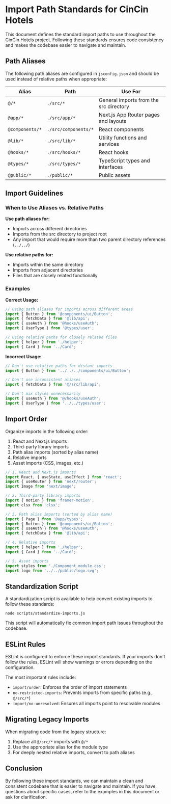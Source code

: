 # Import Path Standards for CinCin Hotels

This document defines the standard import paths to use throughout the CinCin Hotels project. Following these standards ensures code consistency and makes the codebase easier to navigate and maintain.

## Path Aliases

The following path aliases are configured in `jsconfig.json` and should be used instead of relative paths when appropriate:

| Alias | Path | Use For |
|-------|------|--------|
| `@/*` | `./src/*` | General imports from the src directory |
| `@app/*` | `./src/app/*` | Next.js App Router pages and layouts |
| `@components/*` | `./src/components/*` | React components |
| `@lib/*` | `./src/lib/*` | Utility functions and services |
| `@hooks/*` | `./src/hooks/*` | React hooks |
| `@types/*` | `./src/types/*` | TypeScript types and interfaces |
| `@public/*` | `./public/*` | Public assets |

## Import Guidelines

### When to Use Aliases vs. Relative Paths

**Use path aliases for:**
- Imports across different directories
- Imports from the src directory to project root
- Any import that would require more than two parent directory references (`../../`)

**Use relative paths for:**
- Imports within the same directory
- Imports from adjacent directories
- Files that are closely related functionally

### Examples

**Correct Usage:**

```javascript
// Using path aliases for imports across different areas
import { Button } from '@components/ui/Button';
import { fetchData } from '@lib/api';
import { useAuth } from '@hooks/useAuth';
import { UserType } from '@types/user';

// Using relative paths for closely related files
import { helper } from './helper';
import { Card } from '../Card';
```

**Incorrect Usage:**

```javascript
// Don't use relative paths for distant imports
import { Button } from '../../../components/ui/Button';

// Don't use inconsistent aliases
import { fetchData } from '@/src/lib/api';

// Don't mix styles unnecessarily
import { useAuth } from '@/hooks/useAuth';
import { UserType } from '../../types/user';
```

## Import Order

Organize imports in the following order:

1. React and Next.js imports
2. Third-party library imports
3. Path alias imports (sorted by alias name)
4. Relative imports
5. Asset imports (CSS, images, etc.)

```javascript
// 1. React and Next.js imports
import React, { useState, useEffect } from 'react';
import { useRouter } from 'next/router';
import Image from 'next/image';

// 2. Third-party library imports
import { motion } from 'framer-motion';
import clsx from 'clsx';

// 3. Path alias imports (sorted by alias name)
import { Page } from '@app/types';
import { Button } from '@components/ui/Button';
import { useAuth } from '@hooks/useAuth';
import { fetchData } from '@lib/api';

// 4. Relative imports
import { helper } from './helper';
import { Card } from '../Card';

// 5. Asset imports
import styles from './Component.module.css';
import logo from '../../public/logo.svg';
```

## Standardization Script

A standardization script is available to help convert existing imports to follow these standards:

```
node scripts/standardize-imports.js
```

This script will automatically fix common import path issues throughout the codebase.

## ESLint Rules

ESLint is configured to enforce these import standards. If your imports don't follow the rules, ESLint will show warnings or errors depending on the configuration.

The most important rules include:

- `import/order`: Enforces the order of import statements
- `no-restricted-imports`: Prevents imports from specific paths (e.g., `@/src/*`)
- `import/no-unresolved`: Ensures all imports point to resolvable modules

## Migrating Legacy Imports

When migrating code from the legacy structure:

1. Replace all `@/src/*` imports with `@/*`
2. Use the appropriate alias for the module type
3. For deeply nested relative imports, convert to path aliases

## Conclusion

By following these import standards, we can maintain a clean and consistent codebase that is easier to navigate and maintain. If you have questions about specific cases, refer to the examples in this document or ask for clarification.
